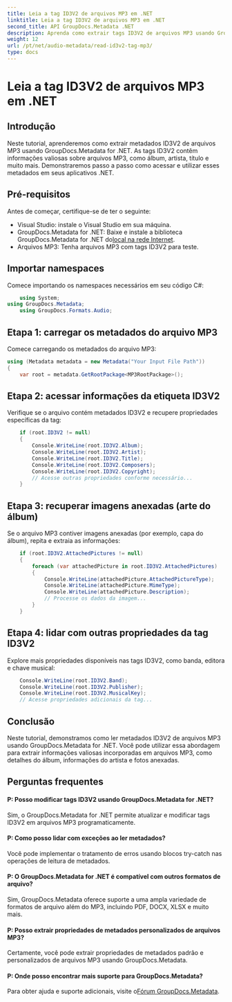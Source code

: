 ```yaml
---
title: Leia a tag ID3V2 de arquivos MP3 em .NET
linktitle: Leia a tag ID3V2 de arquivos MP3 em .NET
second_title: API GroupDocs.Metadata .NET
description: Aprenda como extrair tags ID3V2 de arquivos MP3 usando GroupDocs.Metadata for .NET. Acesse álbum, artista e muito mais de forma programática.
weight: 12
url: /pt/net/audio-metadata/read-id3v2-tag-mp3/
type: docs
---
```

# Leia a tag ID3V2 de arquivos MP3 em .NET

## Introdução
Neste tutorial, aprenderemos como extrair metadados ID3V2 de arquivos MP3 usando GroupDocs.Metadata for .NET. As tags ID3V2 contêm informações valiosas sobre arquivos MP3, como álbum, artista, título e muito mais. Demonstraremos passo a passo como acessar e utilizar esses metadados em seus aplicativos .NET.
## Pré-requisitos
Antes de começar, certifique-se de ter o seguinte:
- Visual Studio: instale o Visual Studio em sua máquina.
-  GroupDocs.Metadata for .NET: Baixe e instale a biblioteca GroupDocs.Metadata for .NET do[local na rede Internet](https://releases.groupdocs.com/metadata/net/).
- Arquivos MP3: Tenha arquivos MP3 com tags ID3V2 para teste.

## Importar namespaces
Comece importando os namespaces necessários em seu código C#:
```csharp
    using System;
using GroupDocs.Metadata;
    using GroupDocs.Formats.Audio;
```
## Etapa 1: carregar os metadados do arquivo MP3
Comece carregando os metadados do arquivo MP3:
```csharp
using (Metadata metadata = new Metadata("Your Input File Path"))
{
    var root = metadata.GetRootPackage<MP3RootPackage>();
```
## Etapa 2: acessar informações da etiqueta ID3V2
Verifique se o arquivo contém metadados ID3V2 e recupere propriedades específicas da tag:
```csharp
    if (root.ID3V2 != null)
    {
        Console.WriteLine(root.ID3V2.Album);
        Console.WriteLine(root.ID3V2.Artist);
        Console.WriteLine(root.ID3V2.Title);
        Console.WriteLine(root.ID3V2.Composers);
        Console.WriteLine(root.ID3V2.Copyright);
        // Acesse outras propriedades conforme necessário...
    }
```
## Etapa 3: recuperar imagens anexadas (arte do álbum)
Se o arquivo MP3 contiver imagens anexadas (por exemplo, capa do álbum), repita e extraia as informações:
```csharp
    if (root.ID3V2.AttachedPictures != null)
    {
        foreach (var attachedPicture in root.ID3V2.AttachedPictures)
        {
            Console.WriteLine(attachedPicture.AttachedPictureType);
            Console.WriteLine(attachedPicture.MimeType);
            Console.WriteLine(attachedPicture.Description);
            // Processe os dados da imagem...
        }
    }
```
## Etapa 4: lidar com outras propriedades da tag ID3V2
Explore mais propriedades disponíveis nas tags ID3V2, como banda, editora e chave musical:
```csharp
    Console.WriteLine(root.ID3V2.Band);
    Console.WriteLine(root.ID3V2.Publisher);
    Console.WriteLine(root.ID3V2.MusicalKey);
    // Acesse propriedades adicionais da tag...
```

## Conclusão
Neste tutorial, demonstramos como ler metadados ID3V2 de arquivos MP3 usando GroupDocs.Metadata for .NET. Você pode utilizar essa abordagem para extrair informações valiosas incorporadas em arquivos MP3, como detalhes do álbum, informações do artista e fotos anexadas.

## Perguntas frequentes
#### P: Posso modificar tags ID3V2 usando GroupDocs.Metadata for .NET?
Sim, o GroupDocs.Metadata for .NET permite atualizar e modificar tags ID3V2 em arquivos MP3 programaticamente.
#### P: Como posso lidar com exceções ao ler metadados?
Você pode implementar o tratamento de erros usando blocos try-catch nas operações de leitura de metadados.
#### P: O GroupDocs.Metadata for .NET é compatível com outros formatos de arquivo?
Sim, GroupDocs.Metadata oferece suporte a uma ampla variedade de formatos de arquivo além do MP3, incluindo PDF, DOCX, XLSX e muito mais.
#### P: Posso extrair propriedades de metadados personalizados de arquivos MP3?
Certamente, você pode extrair propriedades de metadados padrão e personalizados de arquivos MP3 usando GroupDocs.Metadata.
#### P: Onde posso encontrar mais suporte para GroupDocs.Metadata?
 Para obter ajuda e suporte adicionais, visite o[Fórum GroupDocs.Metadata](https://forum.groupdocs.com/c/metadata/14).
